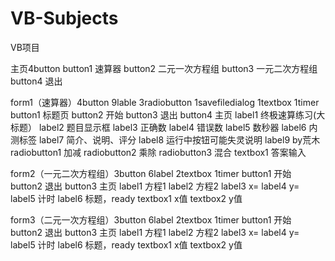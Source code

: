 # VB-Subjects
VB项目

主页4button
button1 速算器
button2 二元一次方程组
button3 一元二次方程组
button4 退出

form1（速算器）4button 9lable 3radiobutton 1savefiledialog 1textbox 1timer
button1 标题页
button2 开始
button3 退出
button4 主页
label1 终极速算练习(大标题）
label2 题目显示框
label3 正确数
label4 错误数
label5 数秒器
label6 内测标签
label7 简介、说明、评分
label8 运行中按钮可能失灵说明
label9 by荒木
radiobutton1 加减
radiobutton2 乘除
radiobutton3 混合
textbox1 答案输入

form2（一元二次方程组）3button 6label 2textbox 1timer
button1 开始
button2 退出
button3 主页
label1 方程1
label2 方程2
label3 x=
label4 y=
label5 计时
label6 标题，ready
textbox1 x值
textbox2 y值

form3（二元一次方程组）3button 6label 2textbox 1timer
button1 开始
button2 退出
button3 主页
label1 方程1
label2 方程2
label3 x=
label4 y=
label5 计时
label6 标题，ready
textbox1 x值
textbox2 y值
